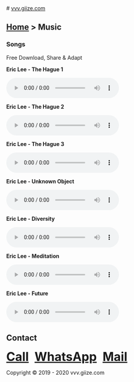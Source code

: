 <head>
<link rel="apple-touch-icon" sizes="180x180" href="/apple-touch-icon.png">
<link rel="icon" type="image/png" sizes="32x32" href="/favicon-32x32.png">
<link rel="icon" type="image/png" sizes="16x16" href="/favicon-16x16.png">
<link rel="manifest" href="/site.webmanifest">
<meta name="viewport" content="width=device-width, initial-scale=1">
<style>
img {
  border-radius: 50%;
}
</style>
</head>
# <a href="http://vvv.giize.com" >vvv.giize.com</a>

## <a href="https://ictg.github.io" >Home</a> > Music

### Songs
Free Download, Share & Adapt

**Eric Lee - The Hague 1**
	
<audio src="/The-Hague-1.mp3" controls ></audio>

**Eric Lee - The Hague 2**
	
<audio src="/The-Hague-2.mp3" controls ></audio>

**Eric Lee - The Hague 3**
	
<audio src="/The-Hague-3.mp3" controls ></audio>

**Eric Lee - Unknown Object**

<audio src="/Unknown-Object.mp3" controls ></audio>

**Eric Lee -  Diversity**
	
<audio src="/Diversity.mp3" controls ></audio>

**Eric Lee -  Meditation**
	
<audio src="/Meditation.mp3" controls ></audio>

**Eric Lee -  Future**
	
<audio src="/Future.mp3" controls ></audio>

## Contact
<strong><font size="6"><a href="tel:+31684153347">Call</a></font></strong> &nbsp;&nbsp; <strong><font size="6"> <a href="https://wa.me/31684153347?text=VVV.GIIZE.COM" target="_blank">WhatsApp</a></font></strong> &nbsp;&nbsp; <strong><font size="6"><a href="mailto:vvv.giize@gmail.com" target="_blank">Mail</a></font></strong>

Copyright © 2019 - 2020 vvv.giize.com
